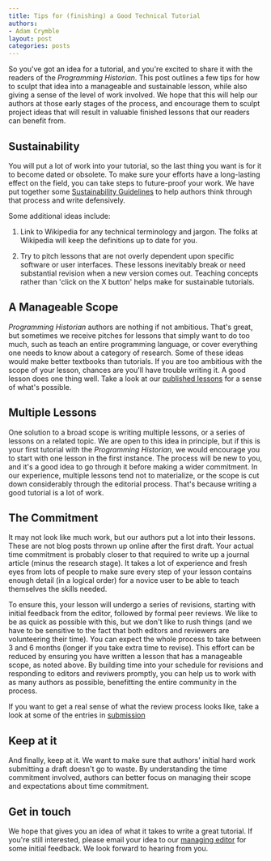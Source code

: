 ```yaml
---
title: Tips for (finishing) a Good Technical Tutorial
authors: 
- Adam Crymble
layout: post
categories: posts 
---
```


So you've got an idea for a tutorial, and you're excited to share it with the readers of the _Programming Historian_. This post outlines a few tips for how to sculpt that idea into a manageable and sustainable lesson, while also giving a sense of the level of work involved. We hope that this will help our authors at those early stages of the process, and encourage them to sculpt project ideas that will result in valuable finished lessons that our readers can benefit from.

## Sustainability

You will put a lot of work into your tutorial, so the last thing you want is for it to become dated or obsolete. To make sure your efforts have a long-lasting effect on the field, you can take steps to future-proof your work. We have put together some [Sustainability Guidelines](/author-guidelines#write-sustainably) to help authors think through that process and write defensively.

Some additional ideas include:

1) Link to Wikipedia for any technical terminology and jargon. The folks at Wikipedia will keep the definitions up to date for you.

2) Try to pitch lessons that are not overly dependent upon specific software or user interfaces. These lessons inevitably break or need substantial revision when a new version comes out. Teaching concepts rather than 'click on the X button' helps make for sustainable tutorials.

## A Manageable Scope

_Programming Historian_ authors are nothing if not ambitious. That's great, but sometimes we receive pitches for lessons that simply want to do too much, such as teach an entire programming language, or cover everything one needs to know about a category of research. Some of these ideas would make better textbooks than tutorials. If you are too ambitious with the scope of your lesson, chances are you'll have trouble writing it. A good lesson does one thing well. Take a look at our [published lessons](/lessons/) for a sense of what's possible. 

## Multiple Lessons

One solution to a broad scope is writing multiple lessons, or a series of lessons on a related topic. We are open to this idea in principle, but if this is your first tutorial with the _Programming Historian_, we would encourage you to start with one lesson in the first instance. The process will be new to you, and it's a good idea to go through it before making a wider commitment. In our experience, multiple lessons tend not to materialize, or the scope is cut down considerably through the editorial process. That's because writing a good tutorial is a lot of work.

## The Commitment

It may not look like much work, but our authors put a lot into their lessons. These are not blog posts thrown up online after the first draft. Your actual time commitment is probably closer to that required to write up a journal article (minus the research stage). It takes a lot of experience and fresh eyes from lots of people to make sure every step of your lesson contains enough detail (in a logical order) for a novice user to be able to teach themselves the skills needed.

To ensure this, your lesson will undergo a series of revisions, starting with initial feedback from the editor, followed by formal peer reviews. We like to be as quick as possible with this, but we don't like to rush things (and we have to be sensitive to the fact that both editors and reviewers are volunteering their time). You can expect the whole process to take between 3 and 6 months (longer if you take extra time to revise). This effort can be reduced by ensuring you have written a lesson that has a manageable scope, as noted above. By building time into your schedule for revisions and responding to editors and reviwers promptly, you can help us to work with as many authors as possible, benefitting the entire community in the process.

If you want to get a real sense of what the review process looks like, take a look at some of the entries in [submission](https://github.com/programminghistorian/ph-submissions/issues)

## Keep at it
 
And finally, keep at it. We want to make sure that authors' initial hard work submitting a draft doesn't go to waste. By understanding the time commitment involved, authors can better focus on managing their scope and expectations about time commitment.

## Get in touch

We hope that gives you an idea of what it takes to write a great tutorial. If you're still interested, please email your idea to our [managing editor](/project-team) for some initial feedback. We look forward to hearing from you.
